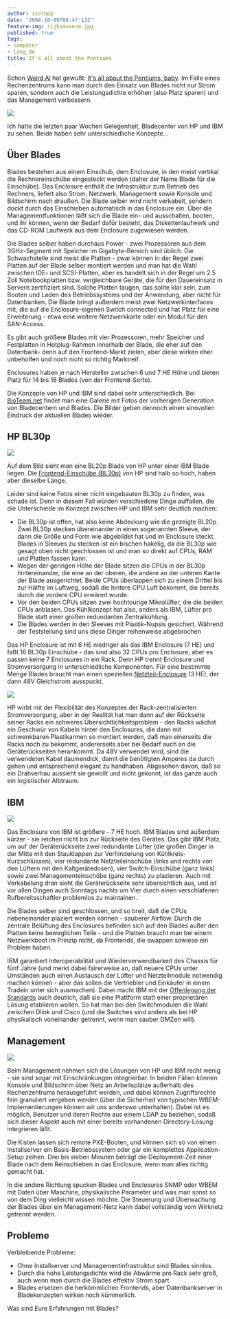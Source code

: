 ```yaml
---
author: isotopp
date: "2004-10-09T08:47:13Z"
feature-img: rijksmuseum.jpg
published: true
tags:
- computer
- lang_de
title: It's all about the Pentiums
---
```

Schon [Weird Al](http://www.weirdal.com/) hat gewußt: [It's all about the Pentiums, baby](http://www.song-text.com/146/). Im Falle eines Rechenzentrums kann man durch den Einsatz von Blades nicht nur Strom sparen, sondern auch die Leistungsdichte erhöhen (also Platz sparen) und das Management verbessern.

![](https://blog.koehntopp.info/uploads/hp-bl30p.gif)

Ich hatte die letzten paar Wochen Gelegenheit, Bladecenter von HP und IBM zu sehen. Beide haben sehr unterschiedliche Konzepte...

## Über Blades

Blades bestehen aus einem Einschub, dem Enclosure, in den meist vertikal die Rechnereinschübe eingesteckt werden (daher der Name Blade für die Einschübe). Das Enclosure enthält die Infrastruktur zum Betrieb des Rechners, liefert also Strom, Netzwerk, Management sowie Konsole und Bildschirm nach draußen. Die Blade selber wird nicht verkabelt, sondern dockt durch das Einschieben automatisch in das Enclosure ein. Über die Managementfunktionen läßt sich die Blade ein- und ausschalten, booten, und ihr können, wenn der Bedarf dafür besteht, das Diskettenlaufwerk und das CD-ROM Laufwerk aus dem Enclosure zugewiesen werden.

Die Blades selber haben durchaus Power - zwei Prozessoren aus dem 3GHz-Segment mit Speicher im Gigabyte-Bereich sind üblich. Die Schwachstelle sind meist die Platten - zwar können in der Regel zwei Platten auf der Blade selber montiert werden und man hat die Wahl zwischen IDE- und SCSI-Platten, aber es handelt sich in der Regel um 2.5 Zoll Notebookplatten bzw. vergleichbare Geräte, die für den Dauereinsatz in Servern zertifiziert sind. Solche Platten taugen, das sollte klar sein, zum Booten und Laden des Betriebssystems und der Anwendung, aber nicht für Datenbanken. Die Blade bringt außerdem meist zwei Netzwerkinterfaces mit, die auf die Enclosure-eigenen Switch connected und hat Platz für eine Erweiterung - etwa eine weitere Netzwerkkarte oder ein Modul für den SAN-Access.

Es gibt auch größere Blades mit vier Prozessoren, mehr Speicher und Festplatten in Hotplug-Rahmen innerhalb der Blade, die eher auf den Datenbank- denn auf den Frontend-Markt zielen, aber diese wirken eher unbeholfen und noch nicht so richtig Marktreif.

Enclosures haben je nach Hersteller zwischen 6 und 7 HE Höhe und bieten Platz für 14 bis 16 Blades (von der Frontend-Sorte).

Die Konzepte von HP und IBM sind dabei sehr unterschiedlich. Bei [BioTeam.net](http://bioteam.net/gallery/miscBladeServers) findet man eine Galerie mit Fotos der vorherigen Generation von Bladecentern und Blades. Die Bilder geben dennoch einen sinnvollen Eindruck der aktuellen Blades wieder.

## HP BL30p

[![](https://blog.koehntopp.info/uploads/bladevergleich.jpg)](http://bioteam.net/gallery/miscBladeServers/Roll_24_16)

Auf dem Bild sieht man eine BL20p Blade von HP unter einer IBM Blade liegen. Die
[Frontend-Einschübe (BL30p)](http://h18004.www1.hp.com/products/servers/proliant-bl/p-class/30p/) von HP sind halb so hoch, haben aber dieselbe Länge.

Leider sind keine Fotos einer nicht eingebauten BL30p zu finden, was schade ist. Denn in diesem Fall würden verschiedene Dinge auffallen, die die Unterschiede im Konzept zwischen HP und IBM sehr deutlich machen:

- Die BL30p ist offen, hat also keine Abdeckung wie die gezeigte BL20p. Zwei BL30p stecken übereinander in einen sogenannten Sleeve, der dann die Größe und Form wie abgebildet hat und im Enclosure steckt. Blades in Sleeves zu stecken ist ein bischen hakelig, da die BL30p wie gesagt oben nicht geschlossen ist und man so direkt auf CPUs, RAM und Platten fassen kann.
- Wegen der geringen Höhe der Blade sitzen die CPUs in der BL30p hintereinander, die eine an der oberen, die andere an der unteren Kante der Blade ausgerichtet. Beide CPUs überlappen sich zu einem Drittel bis zur Hälfte im Luftweg, sodaß die hintere CPU Luft bekommt, die bereits durch die vordere CPU erwärmt wurde.
- Vor den beiden CPUs sitzen zwei hochtourige Mikrolüfter, die die beiden CPUs anblasen. Das Kühlkonzept hat also, anders als IBM, Lüfter pro Blade statt einer großen redundanten Zentralkühlung.
- Die Blades werden in den Sleeves mit Plastik-Nupsis gesichert. Während der Teststellung sind uns diese Dinger reihenweise abgebrochen

Das HP Enclosure ist mit 6 HE niedriger als das IBM Enclosure (7 HE) und faßt 16 BL30p Einschübe - das sind also 32 CPUs pro Enclosure, aber es passen keine 7 Enclosures in ein Rack. Denn HP trennt Enclosure und Stromversorgung in unterschiedliche Komponenten. Für eine bestimmte Menge Blades braucht man einen speziellen
[Netzteil-Enclosure](http://h18004.www1.hp.com/products/blades/components/powersubsystem.html) (3 HE), der dann 48V Gleichstrom ausspuckt.

[![](https://blog.koehntopp.info/uploads/hp-powersubsystem.jpg)](http://bioteam.net/gallery/miscBladeServers/Roll_24_5)

HP wirbt mit der Flexibilität des Konzeptes der Rack-zentralisierten Stromversorgung, aber in der Realität hat man dann auf der Rückseite seiner Racks ein schweres Übersichtlichkeitsproblem - den Racks wächst ein Geschwür von Kabeln hinter den Enclosures, die dann mit schwenkbaren Plastikarmen so montiert werden, daß man einerseits die Racks noch zu bekommt, andererseits aber bei Bedarf auch an die Geräterückseiten herankommt. Da 48V verwendet wird, sind die verwendeten Kabel daumendick, damit die benötigten Amperes da durch gehen und entsprechend elegant zu handhaben. Abgesehen davon, daß so ein Drahverhau aussieht sie gewollt und nicht gekonnt, ist das ganze auch ein logistischer Albtraum.

## IBM

[![](uploads/ibm-rueckseite.jpg)](http://bioteam.net/gallery/miscBladeServers/Roll_24_6)

Das Enclosure von IBM ist größere - 7 HE hoch. IBM Blades sind außerdem kürzer - sie reichen nicht bis zur Rückseite des Gerätes. Das gibt IBM Platz, um auf der Geräterückseite zwei redundante Lüfter (die großen Dinger in der Mitte mit den Stauklappen zur Verhinderung von Kühlkreis-Kurzschlüssen), vier redundante Netzteileinschübe (links und rechts von den Lüftern mit den Kaltgerätedosen), vier Switch-Einschübe (ganz links) sowie zwei Managementeinschübe (ganz rechts) zu plazieren. Auch mit Verkabelung dran sieht die Geräterückseite sehr übersichtlich aus, und ist vor allen Dingen auch Sonntags nachts um Vier durch einen verschlafenen Rufbereitsschaftler problemlos zu maintainen.

Die Blades selber sind geschlossen, und so breit, daß die CPUs nebeneinander plaziert werden können - sauberer Airflow. Durch die zentrale Belüftung des Enclosures befinden sich auf den Blades außer den Platten keine beweglichen Teile - und die Platten braucht man bei einem Netzwerkboot im Prinzip nicht, da Frontends, die swappen sowieso ein Problem haben.

IBM garantiert Interoperabilität und Wiederverwendbarkeit des Chassis für fünf Jahre (und merkt dabei fairerweise an, daß neuere CPUs unter Umständen auch einen Austausch der Lüfter und Netzteilmodule notwendig machen können - aber das sollen die Vertriebler und Einkäufer in einem Tradein unter sich ausmachen). Dabei macht IBM mit der [Offenlegung der Standards](http://www.heise.de/newsticker/meldung/50645) auch deutlich, daß sie eine Plattform statt einer proprietären Lösung etablieren wollen. So hat man bei den Switchmodulen die Wahl zwischen Dlink und Cisco (und die Switches sind anders als bei HP physikalisch voneinander getrennt, wenn man sauber DMZen will).

## Management

[![](https://blog.koehntopp.info/uploads/ibm-blade-vorderseite.jpg)](http://bioteam.net/gallery/miscBladeServers/Roll_24_4)

Beim Management nehmen sich die Lösungen von HP und IBM recht wenig - sie sind sogar mit Einschränkungen integrierbar. In beiden Fällen können Konsole und Bildschirm über Netz an Arbeitsplätze außerhalb des Rechenzentrums herausgeführt werden, und dabei können Zugriffsrechte fein granuliert vergeben werden (über die Sicherheit von typischen WBEM-Implementierungen können wir uns anderswo unterhalten). Dabei ist es möglich, Benutzer und deren Rechte aus einem LDAP zu beziehen, sodaß sich dieser Aspekt auch mit einer bereits vorhandenen Directory-Lösung integrieren läßt.

Die Kisten lassen sich remote PXE-Booten, und können sich so von einem Installserver ein Basis-Betriebssystem oder gar ein komplettes Application-Setup zeihen. Drei bis sieben Minuten beträgt die Deployment-Zeit einer Blade nach dem Reinschieben in das Enclosure, wenn man alles richtig gemacht hat.

In die andere Richtung spucken Blades und Enclosures SNMP oder WBEM mit Daten über Maschine, physikalische Parameter und was man sonst so von dem Ding vielleicht wissen möchte. Die Steuerung und Überwachung der Blades über ein Management-Netz kann dabei vollständig vom Wirknetz getrennt werden.

## Probleme

Verbleibende Probleme:

- Ohne Installserver und Managementinfrastruktur sind Blades sinnlos.
- Durch die hohe Leistungsdichte wird die Abwärme pro Rack sehr groß, auch wenn man durch die Blades effektiv Strom spart.
- Blades ersetzen die herkömmlichen Frontends, aber Datenbankserver in Bladekonzepten wirken noch kümmerlich.

Was sind Eure Erfahrungen mit Blades?
